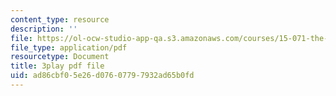 ```yaml
---
content_type: resource
description: ''
file: https://ol-ocw-studio-app-qa.s3.amazonaws.com/courses/15-071-the-analytics-edge-spring-2017/ad86cbf05e26d07607797932ad65b0fd_kntypWFmyyM.pdf
file_type: application/pdf
resourcetype: Document
title: 3play pdf file
uid: ad86cbf0-5e26-d076-0779-7932ad65b0fd
---
```

